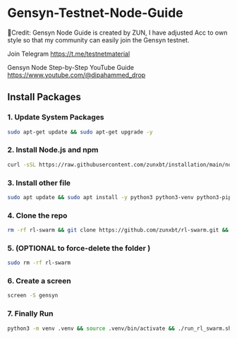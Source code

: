 # Gensyn-Testnet-Node-Guide
🚀Credit: Gensyn Node Guide is created by ZUN, I have adjusted Acc to own style so that my community can easily join the Gensyn testnet.

Join Telegram https://t.me/testnetmaterial

Gensyn Node Step-by-Step YouTube Guide https://www.youtube.com/@dipahammed_drop

## Install Packages

### 1. Update System Packages
```bash
sudo apt-get update && sudo apt-get upgrade -y
```

### 2. Install Node.js and npm
```bash
curl -sSL https://raw.githubusercontent.com/zunxbt/installation/main/node.sh | bash
```
### 3. Install other file
```bash
sudo apt update && sudo apt install -y python3 python3-venv python3-pip curl screen git yarn && curl -sS https://dl.yarnpkg.com/debian/pubkey.gpg | sudo apt-key add - && echo "deb https://dl.yarnpkg.com/debian/ stable main" | sudo tee /etc/apt/sources.list.d/yarn.list && sudo apt update && sudo apt install -y yarn
```
### 4. Clone the repo
```bash
rm -rf rl-swarm && git clone https://github.com/zunxbt/rl-swarm.git && cd rl-swarm
```
### 5. (OPTIONAL to force-delete the folder ) 
```bash
sudo rm -rf rl-swarm
```
### 6. Create a screen
```bash
screen -S gensyn
```
### 7. Finally Run 
```bash
python3 -m venv .venv && source .venv/bin/activate && ./run_rl_swarm.sh
```
